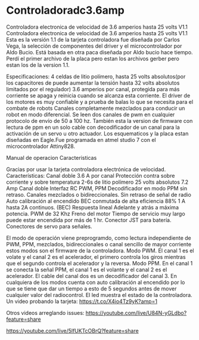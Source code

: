 # Controladoradc3.6amp
Controladora electronica de velocidad de 3.6 amperios hasta 25 volts V1.1
Controladora electronica de velocidad de 3.6 amperios hasta 25 volts V1.1 Esta es la versión 1.1 de la tarjeta controladora fue diseñada por Carlos Vega, la selección de componentes del driver y el microcontrolador por Aldo Bucio. Está basada en otra paca diseñada por Aldo bucio hace tiempo. Perdí el primer archivo de la placa pero estan los archivos gerber pero estan los de la version 1.1.

Especificaciones: 4 celdas de litio polímero, hasta 25 volts absolutos(por los capacitores de puede aumentar la tensión hasta 32 volts absolutos limitados por el regulador) 3.6 amperios por canal, protegida para más corriente se apaga y reinicia cuando se alcanza esta corriente. El driver de los motores es muy confiable y a prueba de balas lo que se necesita para el combate de robots Canales completamente mezclados para conducir un robot en modo diferencial. Se leen dos canales de pwm en cualquier protocolo de envío de 50 a 100 hz. También esta la version de firmware con lectura de ppm en un solo cable con decodificador de un canal para la activación de un servo u otro actuador. Los esquematicos y la placa estan diseñadas en Eagle.Fue programada en atmel studio 7 con el microcontrolador Attiny828.

Manual de operacion Caracteristicas

Gracias por usar la tarjeta controladora electrónica de velocidad. Características: Canal doble 3.6 A por canal Protección contra sobre corriente y sobre temperatura 2-6s de litio polímero 25 volts absolutos 7.2 Amp Canal doble Interfaz RC PWM, PPM Decodificador en modo PPM sin retraso. Canales mezclados o bidireccionales. Sin retraso de señal de radio Auto calibración al encendido BEC conmutada de alta eficiencia 88% 1 A hasta 2A continuos. (BEC) Respuesta lineal Adelante y atrás a máxima potencia. PWM de 32 Khz Freno del motor Tiempo de servicio muy largo puede estar encendida por más de 1 hr. Conector JST para batería. Conectores de servo para señales.

El modo de operación viene preprogramdo, como lectura independiente de PWM, PPM, mezclados, bidireccionales o canal sencillo de mayor corriente estos modos son el firmware de la controladora. Modo PWM. El canal 1 es el volate y el canal 2 es el acelerador, el primero controla los giros mientras que el segundo controla el acelerador y la reversa. Modo PPM. En el canal 1 se conecta la señal PPM, el canal 1 es el volante y el canal 2 es el acelerador. El cable del canal dos es un decodificador del canal 3. En cualquiera de los modos cuenta con auto calibración al encendido por lo que se tiene que dar un tiempo a esto de 5 segundos antes de mover cualquier valor del radiocontrol. El led muestra el estado de la controladora.
Un video probando la tarjeta: https://t.co/X4io4Tz9yK?amp=1

Otros videos arreglando issues:
https://youtube.com/live/U84N-yGLdbo?feature=share

https://youtube.com/live/5lfUKTcOBrQ?feature=share
